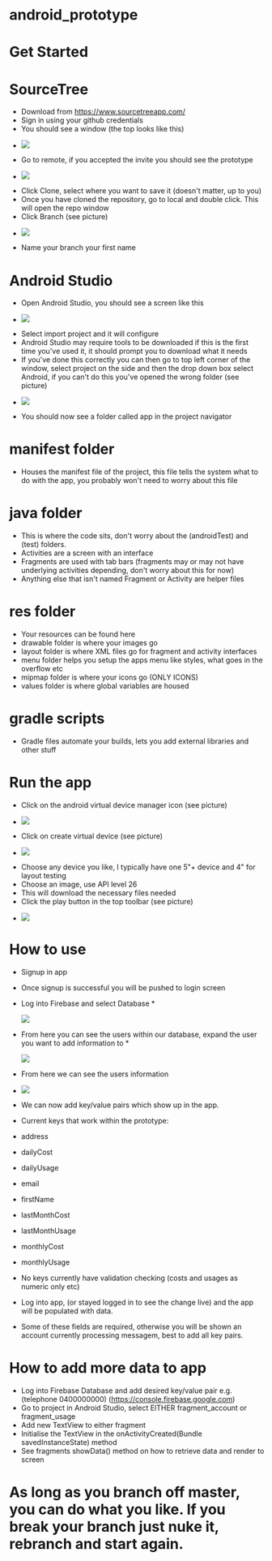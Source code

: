 # android_prototype

# Get Started

# SourceTree
* Download from https://www.sourcetreeapp.com/
* Sign in using your github credentials
* You should see a window (the top looks like this)
* <p><img src="https://i.imgur.com/9UseUPq.png" /></p>
* Go to remote, if you accepted the invite you should see the prototype
* <p><img src="https://i.imgur.com/ubd81FK.png" /></p>
* Click Clone, select where you want to save it (doesn't matter, up to you)
* Once you have cloned the repository, go to local and double click. This will open the repo window
* Click Branch (see picture)
* <p><img src="https://i.imgur.com/HS1aXBc.png" /></p>
* Name your branch your first name

# Android Studio
* Open Android Studio, you should see a screen like this
* <p><img src="https://i.imgur.com/Ml6peYk.png" /></p>
* Select import project and it will configure
* Android Studio may require tools to be downloaded if this is the first time you've used it, it should prompt you to download what it needs
* If you've done this correctly you can then go to top left corner of the window, select project on the side and then the drop down box select Android, if you can't do this you've opened the wrong folder (see picture)
* <p><img src="https://i.imgur.com/f0Efbny.png" /></p>
* You should now see a folder called app in the project navigator

# manifest folder
* Houses the manifest file of the project, this file tells the system what to do with the app, you probably won't need to worry about this file

# java folder
* This is where the code sits, don't worry about the (androidTest) and (test) folders.
* Activities are a screen with an interface
* Fragments are used with tab bars (fragments may or may not have underlying activities depending, don't worry about this for now)
* Anything else that isn't named Fragment or Activity are helper files

# res folder
* Your resources can be found here
* drawable folder is where your images go
* layout folder is where XML files go for fragment and activity interfaces
* menu folder helps you setup the apps menu like styles, what goes in the overflow etc
* mipmap folder is where your icons go (ONLY ICONS)
* values folder is where global variables are housed

# gradle scripts
* Gradle files automate your builds, lets you add external libraries and other stuff

# Run the app
* Click on the android virtual device manager icon (see picture)
* <p><img src="https://i.imgur.com/sMELRa0.png" /></p>
* Click on create virtual device (see picture)
* <p><img src="https://i.imgur.com/koOIcQx.png" /></p>
* Choose any device you like, I typically have one 5"+ device and 4" for layout testing
* Choose an image, use API level 26
* This will download the necessary files needed
* Click the play button in the top toolbar (see picture)
* <p><img src="https://i.imgur.com/389uA0l.png" /></p>

# How to use
* Signup in app
* Once signup is successful you will be pushed to login screen
* Log into Firebase and select Database
*<p><img src="https://i.imgur.com/LMnXggi.png" /></p>
* From here you can see the users within our database, expand the user you want to add information to
*<p><img src="https://i.imgur.com/BmAtFbx.png" /></p>
* From here we can see the users information
* <p><img src="https://i.imgur.com/zOCMF0w.png" /></p>

* We can now add key/value pairs which show up in the app.
* Current keys that work within the prototype:
* address
* dailyCost
* dailyUsage
* email 
* firstName 
* lastMonthCost
* lastMonthUsage
* monthlyCost
* monthlyUsage
* No keys currently have validation checking (costs and usages as numeric only etc)
* Log into app, (or stayed logged in to see the change live) and the app will be populated with data.
* Some of these fields are required, otherwise you will be shown an account currently processing messagem, best to add all key pairs.


# How to add more data to app
* Log into Firebase Database and add desired key/value pair e.g.(telephone 0400000000) (https://console.firebase.google.com)
* Go to project in Android Studio, select EITHER fragment_account or fragment_usage
* Add new TextView to either fragment
* Initialise the TextView in the onActivityCreated(Bundle savedInstanceState) method
* See fragments showData() method on how to retrieve data and render to screen

# As long as you branch off master, you can do what you like. If you break your branch just nuke it, rebranch and start again.

